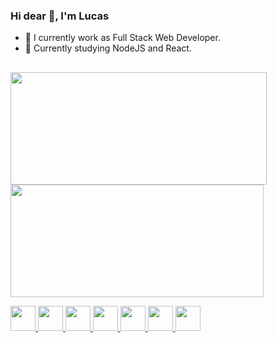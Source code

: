 ### Hi dear 👋, I'm Lucas 


- 🔭 I currently work as Full Stack Web Developer.
- 🌱 Currently studying NodeJS and React.

##

<div>
  <a href="https://github.com/lucassprado">
  <img width="410em" height="180em" src="https://github-readme-stats.vercel.app/api?username=lucassprado&show_icons=true&theme=tokyonight&include_all_commits=true&count_private=true"/>
  <img width="405em" height="180em" src="https://github-readme-stats.vercel.app/api/top-langs/?username=lucassprado&layout=compact&langs_count=7&theme=tokyonight"/>
</div>
  
  
<img width="40em" height="40em" src="https://cdn.jsdelivr.net/gh/devicons/devicon/icons/html5/html5-original.svg" /> <img width="40em" height="40em" src="https://cdn.jsdelivr.net/gh/devicons/devicon/icons/css3/css3-original.svg" /> <img width="40em" height="40em" src="https://cdn.jsdelivr.net/gh/devicons/devicon/icons/javascript/javascript-original.svg" /> <img width="40em" height="40em" src="https://cdn.jsdelivr.net/gh/devicons/devicon/icons/react/react-original.svg" /> <img width="40em" height="40em" src="https://cdn.jsdelivr.net/gh/devicons/devicon/icons/nodejs/nodejs-original.svg" /> <img width="40em" height="40em" src="https://cdn.jsdelivr.net/gh/devicons/devicon/icons/angularjs/angularjs-original.svg" /> <img width="40em" height="40em" src="https://cdn.jsdelivr.net/gh/devicons/devicon/icons/python/python-original.svg" />

##
